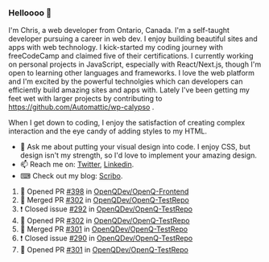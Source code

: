### Helloooo 👋

I'm Chris, a web developer from Ontario, Canada. I'm a self-taught developer pursuing a career in web dev. I enjoy building beautiful sites and apps with web technology.
I kick-started my coding journey with freeCodeCamp and claimed five of their certifications.  I currently working on personal projects in JavaScript, especially with React/Next.js, though I'm open to learning other languages and frameworks. I love the web platform and I'm excited by the powerful technolgies which can developers can efficiently build amazing sites and apps with. Lately I've been getting my feet wet with larger projects by contributing to https://github.com/Automattic/wp-calypso .

When I get down to coding, I enjoy the satisfaction of creating complex interaction and the eye candy of adding styles to my HTML. 

- 💬 Ask me about putting your visual design into code. I enjoy CSS, but design isn't my strength, so I'd love to implement your amazing design.
- 📫 Reach me on: [Twitter](https://twitter.com/Christo28120856), [Linkedin](https://www.linkedin.com/in/christopher-stevers-07b9a5204/).
- ⌨ Check out my blog: [Scribo](https://christopherstevers.cf).
<!--
**Christopher-Stevers/Christopher-Stevers** is a ✨ _special_ ✨ repository because its `README.md` (this file) appears on your GitHub profile.

Here are some ideas to get you started:

- 🔭 I’m currently working on ...
- 🌱 I’m currently learning ...
- 👯 I’m looking to collaborate on ...
- 🤔 I’m looking for help with ...
- 😄 Pronouns: ...
- ⚡ Fun fact: ...
-->

<!--START_SECTION:activity-->
1. 💪 Opened PR [#398](https://github.com/OpenQDev/OpenQ-Frontend/pull/398) in [OpenQDev/OpenQ-Frontend](https://github.com/OpenQDev/OpenQ-Frontend)
2. 🎉 Merged PR [#302](https://github.com/OpenQDev/OpenQ-TestRepo/pull/302) in [OpenQDev/OpenQ-TestRepo](https://github.com/OpenQDev/OpenQ-TestRepo)
3. ❗️ Closed issue [#292](https://github.com/OpenQDev/OpenQ-TestRepo/issues/292) in [OpenQDev/OpenQ-TestRepo](https://github.com/OpenQDev/OpenQ-TestRepo)
4. 💪 Opened PR [#302](https://github.com/OpenQDev/OpenQ-TestRepo/pull/302) in [OpenQDev/OpenQ-TestRepo](https://github.com/OpenQDev/OpenQ-TestRepo)
5. 🎉 Merged PR [#301](https://github.com/OpenQDev/OpenQ-TestRepo/pull/301) in [OpenQDev/OpenQ-TestRepo](https://github.com/OpenQDev/OpenQ-TestRepo)
6. ❗️ Closed issue [#290](https://github.com/OpenQDev/OpenQ-TestRepo/issues/290) in [OpenQDev/OpenQ-TestRepo](https://github.com/OpenQDev/OpenQ-TestRepo)
7. 💪 Opened PR [#301](https://github.com/OpenQDev/OpenQ-TestRepo/pull/301) in [OpenQDev/OpenQ-TestRepo](https://github.com/OpenQDev/OpenQ-TestRepo)
<!--END_SECTION:activity-->
